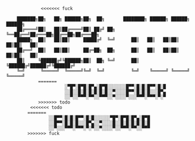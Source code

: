                  <<<<<<< fuck
                 
        ███████╗██╗   ██╗ ██████╗██╗  ██╗       ████████╗ ██████╗ ██████╗  ██████╗ 
        ██╔════╝██║   ██║██╔════╝██║ ██╔╝ ██╗   ╚══██╔══╝██╔═══██╗██╔══██╗██╔═══██╗
        █████╗  ██║   ██║██║     █████╔╝  ╚═╝      ██║   ██║   ██║██║  ██║██║   ██║
        ██╔══╝  ██║   ██║██║     ██╔═██╗  ██╗      ██║   ██║   ██║██║  ██║██║   ██║
        ██║     ╚██████╔╝╚██████╗██║  ██╗ ╚═╝      ██║   ╚██████╔╝██████╔╝╚██████╔╝
        ╚═╝      ╚═════╝  ╚═════╝╚═╝  ╚═╝          ╚═╝    ╚═════╝ ╚═════╝  ╚═════╝                                                                                    
                =======
                          ░▀█▀░█▀█░█▀▄░█▀█░░░░░░░█▀▀░█░█░█▀▀░█░█
                          ░░█░░█░█░█░█░█░█░░▀░░░░█▀▀░█░█░█░░░█▀▄
                          ░░▀░░▀▀▀░▀▀░░▀▀▀░░▀░░░░▀░░░▀▀▀░▀▀▀░▀░▀
                >>>>>>> todo
             <<<<<<< todo
            =======
                    ░░█▀▀░█░█░█▀▀░█░█░░░░░░▀█▀░█▀█░█▀▄░█▀█
                    ░░█▀▀░█░█░█░░░█▀▄░░▀░░░░█░░█░█░█░█░█░█
                    ░░▀░░░▀▀▀░▀▀▀░▀░▀░░▀░░░░▀░░▀▀▀░▀▀░░▀▀▀
            >>>>>>> fuck
